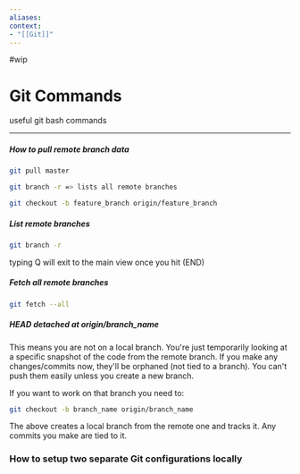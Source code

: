 ```yaml
---
aliases:
context:
- "[[Git]]"
---
```


#wip

# Git Commands

useful git bash commands

---

##### How to pull remote branch data

```bash
git pull master

git branch -r => lists all remote branches

git checkout -b feature_branch origin/feature_branch
```


##### List remote branches
```bash
git branch -r
```
typing Q will exit to the main view once you hit (END)

##### Fetch all remote branches
``` bash
git fetch --all
```

##### HEAD detached at origin/branch_name
This means you are not on a local branch. You're just temporarily looking at a specific snapshot of the code from the remote branch.
If you make any changes/commits now, they'll be orphaned (not tied to a branch). You can't push them easily unless you create a new branch.

If you want to work on that branch you need to:
``` bash
git checkout -b branch_name origin/branch_name
```
The above creates a local branch from the remote one and tracks it. Any commits you make are tied to it.


### How to setup two separate Git configurations locally










